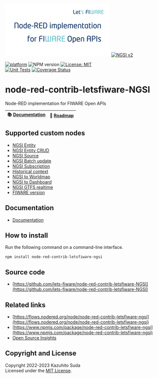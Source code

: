 [![node-red-contrib-letsfiware-NGSI Banner](https://raw.githubusercontent.com/lets-fiware/node-red-contrib-letsfiware-NGSI/gh-pages/images/node-red-contrib-letsfiware-ngsi-non-free.png)](https://www.letsfiware.jp/)
[![NGSI v2](https://img.shields.io/badge/NGSI-v2-5dc0cf.svg)](https://fiware-ges.github.io/orion/api/v2/stable/)

[![platform](https://img.shields.io/badge/platform-Node--RED-red)](https://nodered.org)
![NPM version](https://badge.fury.io/js/node-red-contrib-letsfiware-ngsi.svg)
[![License: MIT](https://img.shields.io/npm/l/node-red-contrib-letsfiware-ngsi)](https://opensource.org/licenses/MIT)
<br/>
[![Unit Tests](https://github.com/lets-fiware/node-red-contrib-letsfiware-NGSI/actions/workflows/ci.yml/badge.svg)](https://github.com/lets-fiware/node-red-contrib-letsfiware-NGSI/actions/workflows/ci.yml)
[![Coverage Status](https://coveralls.io/repos/github/lets-fiware/node-red-contrib-letsfiware-NGSI/badge.svg?branch=main)](https://coveralls.io/github/lets-fiware/node-red-contrib-letsfiware-NGSI?branch=main)

# node-red-contrib-letsfiware-NGSI

Node-RED implementation for FIWARE Open APIs

| :books: [Documentation](https://node-red-contrib-letsfiware-ngsi.letsfiware.jp/) | :dart: [Roadmap](./ROADMAP.md) |
|-------------------------------------------------------|--------------------------------|

## Supported custom nodes

-   [NGSI Entity](docs/custom_nodes/ngsi_entity.md)
-   [NGSI Entity CRUD](docs/custom_nodes/ngsi_entity_crud.md)
-   [NGSI Source](docs/custom_nodes/ngsi_source.md)
-   [NGSI Batch update](docs/custom_nodes/ngsi_batch_update.md)
-   [NGSI Subscription](docs/custom_nodes/ngsi_subscription.md)
-   [Historical context](docs/custom_nodes/historical_context.md)
-   [NGSI to Worldmap](docs/custom_nodes/ngsi_to_worldmap.md)
-   [NGSI to Dashboard](docs/custom_nodes/ngsi_to_dashboard.md)
-   [NGSI GTFS realtime](docs/custom_nodes/ngsi_gtfs_realtime.md)
-   [FIWARE version](docs/custom_nodes/fiware_version.md)

## Documentation

-   [Documentation](https://node-red-contrib-letsfiware-ngsi.letsfiware.jp/)

## How to install

Run the following command on a command-line interface.

```
npm install node-red-contrib-letsfiware-ngsi
```

## Source code

-   [https://github.com/lets-fiware/node-red-contrib-letsfiware-NGSI](https://github.com/lets-fiware/node-red-contrib-letsfiware-NGSI)

## Related links

-   [https://flows.nodered.org/node/node-red-contrib-letsfiware-ngsi](https://flows.nodered.org/node/node-red-contrib-letsfiware-ngsi)
-   [https://www.npmjs.com/package/node-red-contrib-letsfiware-ngsi](https://www.npmjs.com/package/node-red-contrib-letsfiware-ngsi)
-   [Open Source Insights](https://deps.dev/npm/node-red-contrib-letsfiware-ngsi)

## Copyright and License

Copyright 2022-2023 Kazuhito Suda<br>
Licensed under the [MIT License](./LICENSE).
